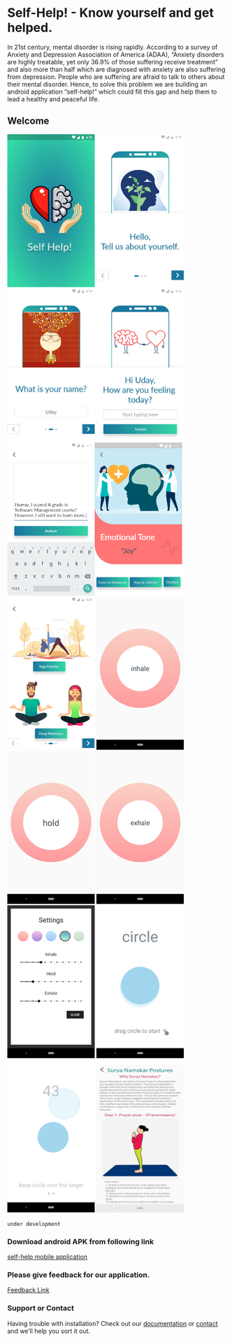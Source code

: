 # Self-Help! - Know yourself and get helped.

In 21st century, mental disorder is rising rapidly. According to a survey of Anxiety and Depression Association of America (ADAA), “Anxiety disorders are highly treatable, yet only 36.9% of those suffering receive treatment” and also more than half which are diagnosed with anxiety are also suffering from depression. People who are suffering are afraid to talk to others about their mental disorder. Hence, to solve this problem we are building an android application “self-help!” which could fill this gap and help them to lead a healthy and peaceful life.

## Welcome 
<img src="./images/img-0.png" width="200" height="350"> <img src="./images/img-1.png" width="200" height="350"><img src="./images/img-2.png" width="200" height="350">  <img src="./images/img-3.png" width="200" height="350"> <img src="./images/img-4.png" width="200" height="350"><img src="./images/img-5.png" width="200" height="350"> <img src="./images/img-6.png" width="200" height="350">
<img src="./images/1.png" width="200" height="350"> <img src="./images/2.png" width="200" height="350"> <img src="./images/03.png" width="200" height="350"> <img src="./images/4.png" width="200" height="350"> <img src="./images/5.png" width="200" height="350"> <img src="./images/6.png" width="200" height="350"> <img src="./images/yogapose.jpeg" width="200" height="350">

```under development```

### Download android APK from following link
[self-help mobile application](./apk/app-debug-2.2.apk)

### Please give feedback for our application.
[Feedback Link](https://docs.google.com/forms/d/e/1FAIpQLSdu3xHjCL1_3lXXW0bO-CkncguCXumnY50AFs-9ZdddlCPaWg/viewform)

### Support or Contact

Having trouble with installation? Check out our [documentation]() or [contact]() and we’ll help you sort it out.
